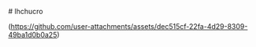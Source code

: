 #   l h c h u c r o 



(https://github.com/user-attachments/assets/dec515cf-22fa-4d29-8309-49ba1d0b0a25)

